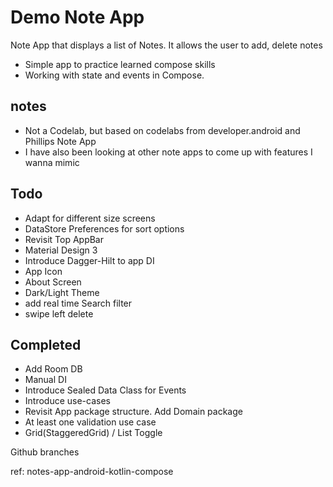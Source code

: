 # Demo Note App
Note App that displays a list of Notes. It allows the user to add, delete notes
- Simple app to practice learned compose skills
- Working with state and events in Compose.

## notes
- Not a Codelab, but based on codelabs from developer.android and Phillips Note App
- I have also been looking at other note apps to come up with features I wanna mimic

## Todo
- Adapt for different size screens
- DataStore Preferences for sort options
- Revisit Top AppBar
- Material Design 3
- Introduce Dagger-Hilt to app DI
- App Icon
- About Screen
- Dark/Light Theme
- add real time Search filter 
- swipe left delete


## Completed
- Add Room DB
- Manual DI
- Introduce Sealed Data Class for Events
- Introduce use-cases
- Revisit App package structure. Add Domain package
- At least one validation use case
- Grid(StaggeredGrid) / List Toggle 


Github branches

ref: notes-app-android-kotlin-compose
